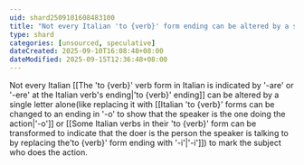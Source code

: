 ```yaml
---
uid: shard2509101608483100
title: "Not every Italian 'to {verb}' form ending can be altered by a single letter alone to mark the subject who does the action."
type: shard
categories: [unsourced, speculative]
dateCreated: 2025-09-10T16:08:48+08:00
dateModified: 2025-09-15T12:36:48+08:00
---
```

Not every Italian [[The 'to {verb}' verb form in Italian is indicated by '-are' or '-ere' at the Italian verb's ending|'to {verb}' ending]] can be altered by a single letter alone(like replacing it with [[Italian 'to {verb}' forms can be changed to an ending in '-o' to show that the speaker is the one doing the action|'-o']] or [[Some Italian verbs in their 'to {verb}' form can be transformed to indicate that the doer is the person the speaker is talking to by replacing the'to {verb}' form ending with '-i'|'-i']]) to mark the subject who does the action.